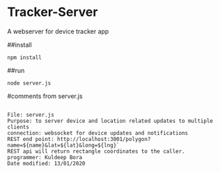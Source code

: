 # Tracker-Server
A webserver for device tracker app

##install
```
npm install
```

##run
```
node server.js
```
#comments from server.js
```

File: server.js
Purpose: to server device and location related updates to multiple clients
connection: websocket for device updates and notifications
REST end point: http://localhost:3001/polygon?name=${name}&lat=${lat}&long=${lng}`
REST api will return rectangle coordinates to the caller.
programmer: Kuldeep Bora
Date modified: 13/01/2020 

```

